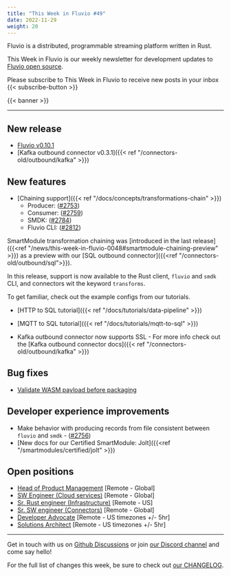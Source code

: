 ```yaml
---
title: "This Week in Fluvio #49"
date: 2022-11-29
weight: 20
---
```

Fluvio is a distributed, programmable streaming platform written in Rust.

This Week in Fluvio is our weekly newsletter for development updates to [Fluvio open source].

Please subscribe to This Week in Fluvio to receive new posts in your inbox
{{< subscribe-button >}}


{{< banner >}}

---

## New release

* [Fluvio v0.10.1](https://github.com/infinyon/fluvio/releases/tag/v0.10.1)
* [Kafka outbound connector v0.3.1]({{< ref "/connectors-old/outbound/kafka" >}})

## New features

* [Chaining support]({{< ref "/docs/concepts/transformations-chain" >}})
  * Producer: ([#2753](https://github.com/infinyon/fluvio/pull/2753))
  * Consumer: ([#2759](https://github.com/infinyon/fluvio/pull/2759))
  * SMDK: ([#2784](https://github.com/infinyon/fluvio/pull/2784))
  * Fluvio CLI:  ([#2812](https://github.com/infinyon/fluvio/pull/2812))

SmartModule transformation chaining was [introduced in the last release]({{<ref "/news/this-week-in-fluvio-0048#smartmodule-chaining-preview" >}}) as a preview with our [SQL outbound connector]({{<ref "/connectors-old/outbound/sql">}}). 

In this release, support is now available to the Rust client, `fluvio` and `smdk` CLI, and connectors wit the keyword `transforms`.

To get familiar, check out the example configs from our tutorials.

* [HTTP to SQL tutorial]({{< ref "/docs/tutorials/data-pipeline" >}})
* [MQTT to SQL tutorial]({{< ref "/docs/tutorials/mqtt-to-sql" >}})


* Kafka outbound connector now supports SSL - For more info check out the [Kafka outbound connector docs]({{< ref "/connectors-old/outbound/kafka" >}})

## Bug fixes

* [Validate WASM payload before packaging](https://github.com/infinyon/fluvio/pull/2760)

## Developer experience improvements
* Make behavior with producing records from file consistent between `fluvio` and `smdk` - ([#2756](https://github.com/infinyon/fluvio/pull/2756))
* [New docs for our Certified SmartModule: Jolt]({{<ref "/smartmodules/certified/jolt" >}})

## Open positions
* [Head of Product Management](https://www.infinyon.com/careers/head-of-product-management) [Remote - Global]
* [SW Engineer (Cloud services)](https://www.infinyon.com/careers/cloud-engineer-mid-level) [Remote - Global]
* [Sr. Rust engineer (Infrastructure)](https://www.infinyon.com/careers/infrastructure-engineer-senior-level) [Remote - US]
* [Sr. SW engineer (Connectors)](https://www.infinyon.com/careers/connectors-old-engineer-senior-level) [Remote - Global]
* [Developer Advocate](https://www.infinyon.com/careers/developer-advocate-mid-senior-level) [Remote - US timezones +/- 5hr]
* [Solutions Architect](https://www.infinyon.com/careers/solutions-architect) [Remote - US timezones +/- 5hr]

---

Get in touch with us on [Github Discussions] or join [our Discord channel] and come say hello!

For the full list of changes this week, be sure to check out [our CHANGELOG].

[Fluvio open source]: https://github.com/infinyon/fluvio
[our CHANGELOG]: https://github.com/infinyon/fluvio/blob/master/CHANGELOG.md
[our Discord channel]: https://discordapp.com/invite/bBG2dTz
[Github Discussions]: https://github.com/infinyon/fluvio/discussions
